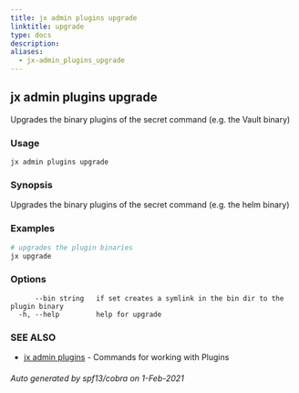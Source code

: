 ```yaml
---
title: jx admin plugins upgrade
linktitle: upgrade
type: docs
description: 
aliases:
  - jx-admin_plugins_upgrade
---
```


## jx admin plugins upgrade

Upgrades the binary plugins of the secret command (e.g. the Vault binary)

### Usage

```
jx admin plugins upgrade
```

### Synopsis

Upgrades the binary plugins of the secret command (e.g. the helm binary)

### Examples

  ```bash
  # upgrades the plugin binaries
  jx upgrade

  ```
### Options

```
      --bin string   if set creates a symlink in the bin dir to the plugin binary
  -h, --help         help for upgrade
```

### SEE ALSO

* [jx admin plugins](..)	 - Commands for working with Plugins

###### Auto generated by spf13/cobra on 1-Feb-2021

